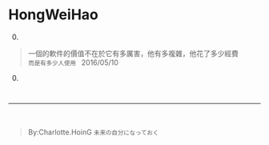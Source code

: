 # HongWeiHao

0. 
> 一個的軟件的價值不在於它有多厲害，他有多複雜，他花了多少經費  
<code>而是有多少人使用  </code> 2016/05/10
  
0. 
>  
<code>  </code>
  
  
---
　　　　　　　　　　　　　　　　　　　　　　　　　　　　　　　　　　<div>
> By:Charlotte.HoinG <code>未来の自分になっておく</code><div>
